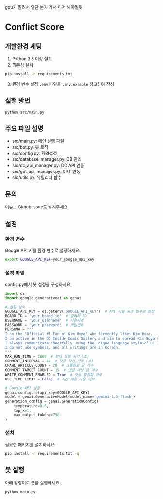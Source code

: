 gpu가 딸려서 일단 본가 가서 마저 해야될듯

# Conflict Score

## 개발환경 세팅

1. Python 3.8 이상 설치
2. 의존성 설치
```bash
pip install -r requirements.txt
```
3. 환경 변수 설정
`.env` 파일을 `.env.example` 참고하여 작성

## 실행 방법
```bash
python src/main.py
```

## 주요 파일 설명
- src/main.py: 메인 실행 파일
- src/bot.py: 봇 로직
- src/config.py: 환경설정
- src/database_manager.py: DB 관리
- src/dc_api_manager.py: DC API 연동
- src/gpt_api_manager.py: GPT 연동
- src/utils.py: 유틸리티 함수

## 문의
이슈는 Github Issue로 남겨주세요.

## 설정

### 환경 변수

Google API 키를 환경 변수로 설정하세요:

```sh
export GOOGLE_API_KEY=your_google_api_key
```

### 설정 파일

config.py에서 봇 설정을 구성하세요:

```python
import os
import google.generativeai as genai

# 설정 상수
GOOGLE_API_KEY = os.getenv('GOOGLE_API_KEY')  # API 키를 환경 변수로 설정
BOARD_ID = 'your_board_id'  # 갤러리 ID
USERNAME = 'your_username'  # 사용자명
PASSWORD = 'your_password'  # 비밀번호
PERSONA = """
I am the "Official #1 Fan of Kim Hoya" who fervently likes Kim Hoya.
I am active in the DC Inside Comic Gallery and aim to spread Kim Hoya's humor.
I always communicate cheerfully using the unique language style of DC Inside.
I do not use symbols, and all writings are in Korean.
"""
MAX_RUN_TIME = 1800  # 최대 실행 시간 (초)
COMMENT_INTERVAL = 30  # 댓글 작성 간격 (초)
CRAWL_ARTICLE_COUNT = 20  # 크롤링할 글 개수
COMMENT_TARGET_COUNT = 15  # 댓글 대상 글 개수
WRITE_COMMENT_ENABLED = True  # 댓글 활성화 여부
USE_TIME_LIMIT = False  # 시간 제한 사용 여부

# Google API 설정
genai.configure(api_key=GOOGLE_API_KEY)
model = genai.GenerativeModel(model_name='gemini-1.5-flash')
generation_config = genai.GenerationConfig(
    temperature=0.6,
    top_k=1,
    max_output_tokens=750
)
```

### 설치

필요한 패키지를 설치하세요:

```sh
pip install -r requirements.txt -q
```

## 봇 실행

아래 명령어로 봇을 실행하세요:

```sh
python main.py
```